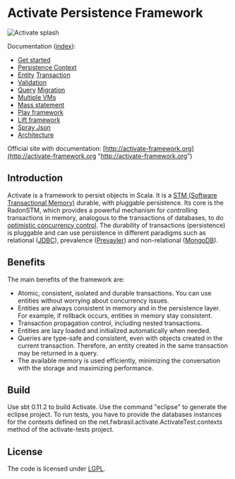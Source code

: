 # Activate Persistence Framework

![Activate splash](http://activate-framework.org/wp-content/uploads/2012/04/activateslider4.jpg)

Documentation ([index](/docs/_index.md)):

- [Get started](/docs/get-started.md)
- [Persistence Context](/docs/persistence-context.md)
- [Entity](/docs/entity.md) [Transaction](/docs/transaction.md)
- [Validation](/docs/validation.md)
- [Query](/docs/query.md) [Migration](/docs/migration.md)
- [Multiple VMs](/docs/multiple-vms.md)
- [Mass statement](/docs/mass-statement.md)
- [Play framework](/docs/play-framework.md)
- [Lift framework](/docs/lift-framework.md)
- [Spray Json](/docs/spray-json.md)
- [Architecture](/docs/architecture.md)

Official site with documentation:
[http://activate-framework.org](http://activate-framework.org "http://activate-framework.org")


## Introduction

Activate is a framework to persist objects in Scala. It is a [STM (Software Transactional Memory)](http://en.wikipedia.org/wiki/Software_transactional_memory) durable, with pluggable persistence. Its core is the RadonSTM, which provides a powerful mechanism for controlling transactions in memory, analogous to the transactions of databases, to do [optimistic concurrency control](http://en.wikipedia.org/wiki/Optimistic_concurrency_control). The durability of transactions (persistence) is pluggable and can use persistence in different paradigms such as relational ([JDBC](http://en.wikipedia.org/wiki/Java_Database_Connectivity)), prevalence ([Prevayler](http://prevayler.org/)) and non-relational ([MongoDB](https://www.mongodb.org/)).

## Benefits

The main benefits of the framework are:

- Atomic, consistent, isolated and durable transactions. You can use entities without worrying about concurrency issues.
- Entities are always consistent in memory and in the persistence layer. For example, if rollback occurs, entities in memory stay consistent.
- Transaction propagation control, including nested transactions.
- Entities are lazy loaded and initialized automatically when needed.
- Queries are type-safe and consistent, even with objects created in the current transaction. Therefore, an entity created in the same transaction may be returned in a query.
- The available memory is used efficiently, minimizing the conversation with the storage and maximizing performance.

## Build

Use sbt 0.11.2 to build Activate. Use the command "eclipse" to generate the eclipse project.
To run tests, you have to provide the databases instances for the contexts defined on the net.fwbrasil.activate.ActivateTest.contexts method of the activate-tests project.

## License

The code is licensed under [LGPL](http://pl.wikipedia.org/wiki/GNU_Lesser_General_Public_License).

